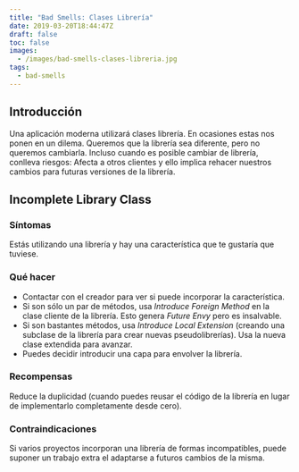 ```yaml
---
title: "Bad Smells: Clases Librería"
date: 2019-03-20T18:44:47Z
draft: false
toc: false
images:
  - /images/bad-smells-clases-libreria.jpg
tags: 
  - bad-smells
---
```

## Introducción

Una aplicación moderna utilizará clases librería. En ocasiones estas nos ponen en un dilema. Queremos que la librería sea diferente, pero no queremos cambiarla. Incluso cuando es posible cambiar de librería, conlleva riesgos: Afecta a otros clientes y ello implica rehacer nuestros cambios para futuras versiones de la librería.

## Incomplete Library Class
### Síntomas

Estás utilizando una librería y hay una característica que te gustaría que tuviese.

### Qué hacer

* Contactar con el creador para ver si puede incorporar la característica.
* Si son sólo un par de métodos, usa *Introduce Foreign Method* en la clase cliente de la librería. Esto genera *Future Envy* pero es insalvable.
* Si son bastantes métodos, usa *Introduce Local Extension* (creando una subclase de la librería para crear nuevas pseudolibrerías). Usa la nueva clase extendida para avanzar.
* Puedes decidir introducir una capa para envolver la librería. 

### Recompensas

Reduce la duplicidad (cuando puedes reusar el código de la librería en lugar de implementarlo completamente desde cero).

### Contraindicaciones

Si varios proyectos incorporan una librería de formas incompatibles, puede suponer un trabajo extra el adaptarse a futuros cambios de la misma.